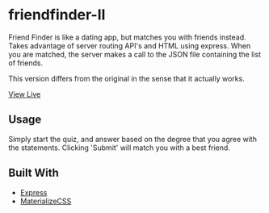 # friendfinder-II
Friend Finder is like a dating app, but matches you with friends instead. Takes advantage of server routing API's and HTML using express. When you are matched, the server makes a call to the JSON file containing the list of friends.

This version differs from the original in the sense that it actually works.

[View Live](https://frndfndrii.herokuapp.com)

## Usage
Simply start the quiz, and answer based on the degree that you agree with the statements. Clicking 'Submit' will match you with a best friend.

## Built With
* [Express](https://expressjs.com)
* [MaterializeCSS](https://materializecss.com)
